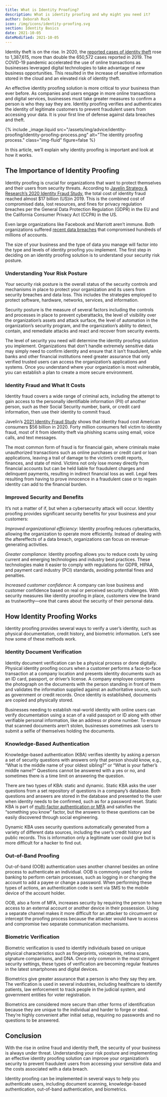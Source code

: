 ```yaml
---
title: What is Identity Proofing?
description: What is identity proofing and why might you need it?
author: Deborah Ruck
icon: /img/icons/identity-proofing.svg
section: Identity Basics
date: 2021-10-05
dateModified: 2021-10-05
---
```


Identity theft is on the rise. In 2020, the [reported cases of identity theft](https://www.ftc.gov/reports/consumer-sentinel-network-data-book-2020) rose to 1,387,615, more than double the 650,572 cases reported in 2019. The COVID-19 pandemic accelerated the use of online transactions as businesses leveraged digital technologies to take advantage of new business opportunities. This resulted in the increase of sensitive information stored in the cloud and an elevated risk of identity theft. 

An effective identity proofing solution is more critical to your business than ever before. As companies and users engage in more online transactions and digital services, businesses must take greater measures to confirm a person is who they say they are. Identity proofing verifies and authenticates the identity of legitimate customers to prevent fraudulent users from accessing your data. It is your first line of defense against data breaches and theft. 

{% include _image.liquid src="/assets/img/advice/identity-proofing/identity-proofing-process.png" alt="The identity proofing process." class="img-fluid" figure=false %}

In this article, we’ll explain why identity proofing is important and look at how it works. 

## The Importance of Identity Proofing 

Identity proofing is crucial for organizations that want to protect themselves and their users from security threats. According to [Javelin Strategy & Research’s 2020 Identity Fraud Study](https://www.javelinstrategy.com/coverage-area/2020-identity-fraud-study-genesis-identity-fraud-crisis), the total cost of identity fraud reached almost $17 billion (US)in 2019. This is the combined cost of compromised data, lost resources, and fines for privacy regulation breaches per the General Data Protection Regulation (GDPR) in the EU and the California Consumer Privacy Act (CCPA) in the US. 

Even large organizations like Facebook and Marriott aren’t immune. Both organizations suffered [recent data breaches](https://edition.cnn.com/2019/07/30/tech/biggest-hacks-in-history/index.html) that compromised hundreds of millions of accounts. 

The size of your business and the type of data you manage will factor into the type and levels of identity proofing you implement. The first step in deciding on an identity proofing solution is to understand your security risk posture.

### Understanding Your Risk Posture

Your security risk posture is the overall status of the security controls and mechanisms in place to protect your organization and its users from security breaches and data loss. This includes the strategies employed to protect software, hardware, networks, services, and information. 

Security posture is the measure of several factors including the controls and processes in place to prevent cyberattacks, the level of visibility over the organization’s assets and attack surface, the level of automation in the organization’s security program, and the organization’s ability to detect, contain, and remediate attacks and react and recover from security events.

The level of security you need will determine the identity proofing solution you implement. Organizations that don’t handle extremely sensitive data may simply need to confirm identity and ensure that it isn’t fraudulent, while banks and other financial institutions need greater assurance that only verified trusted users can access the organization’s applications and systems. Once you understand where your organization is most vulnerable, you can establish a plan to create a more secure environment.

### Identity Fraud and What It Costs

Identity fraud covers a wide range of criminal acts, including the attempt to gain access to the personally identifiable information (PII) of another person, such as their Social Security number, bank, or credit card information, then use their identity to commit fraud. 

Javelin’s [2021 Identity Fraud Study](https://www.javelinstrategy.com/press-release/total-identity-fraud-losses-soar-56-billion-2020) shows that identity fraud cost American consumers $56 billion in 2020. Forty million consumers fell victim to identity fraud, most of it from identity theft via phishing scams using email, voice calls, and text messages.

The most common form of fraud is for financial gain, where criminals make unauthorized transactions such as online purchases or credit card or loan applications, leaving a trail of damage to the victim’s credit reports, finances, and state of mind. Victims not only lose money directly from financial accounts but can be held liable for fraudulent charges and delinquent payments, resulting in indirect financial loss as well. Legal fees resulting from having to prove innocence in a fraudulent case or to regain identity can add to the financial burden.

### Improved Security and Benefits

It’s not a matter of if, but when a cybersecurity attack will occur. Identity proofing provides significant security benefits for your business and your customers: 

*Improved organizational efficiency*: Identity proofing reduces cyberattacks, allowing the organization to operate more efficiently. Instead of dealing with the aftereffects of a data breach, organizations can focus on revenue-generating activities. 

*Greater compliance*: Identity proofing allows you to reduce costs by using current and emerging technologies and industry best practices. These technologies make it easier to comply with regulations for GDPR, HIPAA, and payment card industry (PCI) standards, avoiding potential fines and penalties.  

*Increased customer confidence*: A company can lose business and customer confidence based on real or perceived security challenges.  With security measures like identity proofing in place, customers view the brand as trustworthy—one that cares about the security of their personal data. 

## How Identity Proofing Works

Identity proofing provides several ways to verify a user’s identity, such as physical documentation, credit history, and biometric information. Let’s see how some of these methods work.  

### Identity Document Verification

Identity document verification can be a physical process or done digitally. Physical identity proofing occurs when a customer performs a face-to-face transaction at a company location and presents identity documents such as an ID card, passport, or driver’s license. A company employee compares the photograph on the documents with the person standing in front of them and validates the information supplied against an authoritative source, such as government or credit records. Once identity is established, documents are copied and physically stored. 

Businesses needing to establish real-world identity with online users can verify documentation using a scan of a valid passport or ID along with other verifiable personal information, like an address or phone number. To ensure that scanned documents aren’t stolen, businesses sometimes ask users to submit a selfie of themselves holding the documents. 

### Knowledge-Based Authentication

Knowledge-based authentication (KBA) verifies identity by asking a person a set of security questions with answers only that person should know, e.g., “What is the middle name of your oldest sibling?” or “What is your father’s middle name?” Questions cannot be answered with a yes or no, and sometimes there is a time limit on answering the question.

There are two types of KBA: static and dynamic. Static KBA asks the user questions from a set repository of questions in a company’s database. Both questions and answers are stored in the database and presented to the user when identity needs to be confirmed, such as for a  password reset. Static KBA is part of [multi-factor authentication or MFA](https://searchsecurity.techtarget.com/definition/multifactor-authentication-MFA) and satisfies the “something you know” factor, but the answers to these questions can be easily discovered through social engineering. 

Dynamic KBA uses security questions automatically generated from a variety of different data sources, including the user’s credit history and public records. This is information only a legitimate user could give but is more difficult for a hacker to find out. 

### Out-of-Band Proofing

Out-of-band (OOB) authentication uses another channel besides an online process to authenticate an individual. OOB is commonly used for online banking to perform certain processes, such as logging in or changing the account to add a payee or change a password. When performing these types of actions, an authentication code is sent via SMS to the mobile device of the account holder.

OOB, also a form of MFA, increases security by requiring the person to have access to an external account or  another device in their possession. Using a separate channel makes it more difficult for an attacker to circumvent or intercept the proofing process  because the attacker would have to access and compromise two separate communication mechanisms.

### Biometric Verification

Biometric verification is used to identify individuals based on unique physical characteristics such as fingerprints, voiceprints, retina scans, signature comparisons, and DNA. Once only common in the most stringent security settings, these types of verification are becoming regular features in the latest smartphones and digital devices. 

Biometrics give greater assurance that a person is who they say they are. The verification is used in several industries, including healthcare to identify patients, law enforcement to track people in the judicial system, and government entities for voter registration. 

Biometrics are considered more secure than other forms of identification because they are unique to the individual and harder to forge or steal. They’re highly convenient after initial setup, requiring no passwords and no questions to be answered. 

## Conclusion

With the rise in online fraud and identity theft, the security of your business is always under threat. Understanding your risk posture and implementing an effective identity proofing solution can improve your organization’s security to prevent fraudulent users from accessing your sensitive data and the costs associated with a data breach. 

Identity proofing can be implemented in several ways to help you authenticate users, including document scanning, knowledge-based authentication, out-of-band authentication, and biometrics. 

